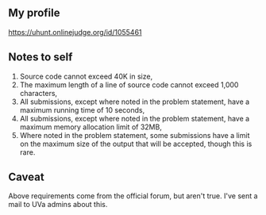 ## My profile
https://uhunt.onlinejudge.org/id/1055461

## Notes to self
<OL>
<LI>Source code cannot exceed 40K in size,</LI>
<LI>The maximum length of a line of source code cannot exceed 1,000 characters,</LI>
<LI>All submissions, except where noted in the problem statement, have a maximum running
time of 10 seconds,</LI>
<LI>All submissions, except where noted in the problem statement, have a maximum memory
allocation limit of 32MB,</LI>
<LI>Where noted in the problem statement, some submissions have a limit on the maximum
size of the output that will be accepted, though this is rare.</LI>
</OL>

## Caveat
Above requirements come from the official forum, but aren't true.
I've sent a mail to UVa admins about this.